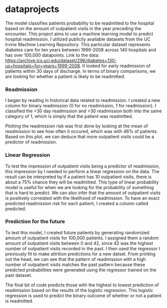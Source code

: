 # dataprojects

The model classifies patients probability to be readmitted to the hospital based on the amount of outpatient visits in the year preceding the encounter.
This project aims to use a machine learning model to predict hospital readmission. I utilized publicily available datasets from the UC Irvine Machine Learning Repository. This particular dataset represents diabetes care for ten years between 1999-2008 across 140 hospitals and has over 100,000 datapoints.
Link to the data: https://archive.ics.uci.edu/dataset/296/diabetes+130-us+hospitals+for+years+1999-2008. It looked for early readmission of patients within 30 days of discharge. In terms of binary comparisons, we are looking for whether a patient is likely to be readmitted.

### Readmission 
I began by reading in historical data related to readmission. I created a new column for binary readmission (0 for no readmission, 1 for readmission). I classified the <30 day readmission and >30 readmission both into the same category of 1, which is simply that the patient was readmitted.

Plotting the readmission risk was first done by looking at the mean of readmission to see how often it occured, which was with 46% of patients. Based on this plot, we can deduce that more outpatient visits could be a predictor of readmission.

### Linear Regression
To test the impression of outpatient visits being a predictor of readmission, this impression by I needed to perform a linear regression on the data. The result can be interpreted by if a patient has 10 outpatient visits, there is about a 75% chance they will be readmitted. This type of linear probability model is useful for when we are looking for the probability of something that is hard to predict. We can also infer that the amount of outpatient visits is positively correlated with the likelihood of readmission. To have an exact predicted readmission risk for each patient, I created a column called predicted.

### Prediction for the future
To test this model, I created future patients by generating randomized amount of outpatient visits for 100,000 patients. I assigned them a random amount of outpatient visits between 0 and 42, since 42 was the highest number of outpatient visits recorded in the past.
I then used the regressor I previously fit to make attrition predictions for a new datset. From printing out the head, we can see that the pattern of readmission with a high number of outpatient visits matches the past pattern because these predicted probabilities were generated using the regressor trained on the past dataset.

The final bit of code predicts those with the highest to lowest prediction of readmission based on the results of the logistic regression. This logistic regression is used to predict the binary outcome of whether or not a patient is readmitted. 
